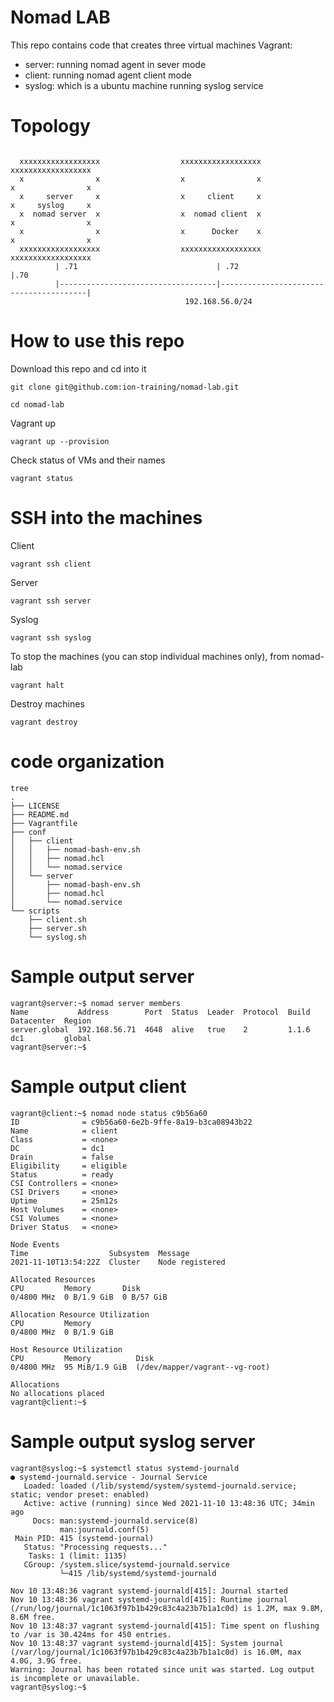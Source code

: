 # Nomad LAB

This repo contains code that creates three virtual machines Vagrant:
- server: running nomad agent in sever mode
- client: running nomad agent client mode
- syslog: which is a ubuntu machine running syslog service

# Topology
```

  xxxxxxxxxxxxxxxxxx                  xxxxxxxxxxxxxxxxxx                  xxxxxxxxxxxxxxxxxx
  x                x                  x                x                  x                x
  x     server     x                  x     client     x                  x     syslog     x
  x  nomad server  x                  x  nomad client  x                  x                x
  x                x                  x      Docker    x                  x                x
  xxxxxxxxxxxxxxxxxx                  xxxxxxxxxxxxxxxxxx                  xxxxxxxxxxxxxxxxxx
          | .71                               | .72                                    |.70
          |-----------------------------------|----------------------------------------|
                                       192.168.56.0/24       
```
# How to use this repo
Download this repo and cd into it
```
git clone git@github.com:ion-training/nomad-lab.git
```
```
cd nomad-lab
```
Vagrant up
```
vagrant up --provision
```
Check status of VMs and their names 
```
vagrant status
```

# SSH into the machines
Client
```
vagrant ssh client
```
Server
```
vagrant ssh server
```
Syslog
```
vagrant ssh syslog
```

To stop the machines (you can stop individual machines only), from nomad-lab
```
vagrant halt
```

Destroy machines
```
vagrant destroy
```

# code organization

```
tree
.
├── LICENSE
├── README.md
├── Vagrantfile
├── conf
│   ├── client
│   │   ├── nomad-bash-env.sh
│   │   ├── nomad.hcl
│   │   └── nomad.service
│   └── server
│       ├── nomad-bash-env.sh
│       ├── nomad.hcl
│       └── nomad.service
└── scripts
    ├── client.sh
    ├── server.sh
    └── syslog.sh
```

# Sample output server
```
vagrant@server:~$ nomad server members 
Name           Address        Port  Status  Leader  Protocol  Build  Datacenter  Region
server.global  192.168.56.71  4648  alive   true    2         1.1.6  dc1         global
vagrant@server:~$ 
```

# Sample output client
```
vagrant@client:~$ nomad node status c9b56a60
ID              = c9b56a60-6e2b-9ffe-8a19-b3ca08943b22
Name            = client
Class           = <none>
DC              = dc1
Drain           = false
Eligibility     = eligible
Status          = ready
CSI Controllers = <none>
CSI Drivers     = <none>
Uptime          = 25m12s
Host Volumes    = <none>
CSI Volumes     = <none>
Driver Status   = <none>

Node Events
Time                  Subsystem  Message
2021-11-10T13:54:22Z  Cluster    Node registered

Allocated Resources
CPU         Memory       Disk
0/4800 MHz  0 B/1.9 GiB  0 B/57 GiB

Allocation Resource Utilization
CPU         Memory
0/4800 MHz  0 B/1.9 GiB

Host Resource Utilization
CPU         Memory          Disk
0/4800 MHz  95 MiB/1.9 GiB  (/dev/mapper/vagrant--vg-root)

Allocations
No allocations placed
vagrant@client:~$ 
```

# Sample output syslog server
```
vagrant@syslog:~$ systemctl status systemd-journald
● systemd-journald.service - Journal Service
   Loaded: loaded (/lib/systemd/system/systemd-journald.service; static; vendor preset: enabled)
   Active: active (running) since Wed 2021-11-10 13:48:36 UTC; 34min ago
     Docs: man:systemd-journald.service(8)
           man:journald.conf(5)
 Main PID: 415 (systemd-journal)
   Status: "Processing requests..."
    Tasks: 1 (limit: 1135)
   CGroup: /system.slice/systemd-journald.service
           └─415 /lib/systemd/systemd-journald

Nov 10 13:48:36 vagrant systemd-journald[415]: Journal started
Nov 10 13:48:36 vagrant systemd-journald[415]: Runtime journal (/run/log/journal/1c1063f97b1b429c83c4a23b7b1a1c0d) is 1.2M, max 9.8M, 8.6M free.
Nov 10 13:48:37 vagrant systemd-journald[415]: Time spent on flushing to /var is 30.424ms for 450 entries.
Nov 10 13:48:37 vagrant systemd-journald[415]: System journal (/var/log/journal/1c1063f97b1b429c83c4a23b7b1a1c0d) is 16.0M, max 4.0G, 3.9G free.
Warning: Journal has been rotated since unit was started. Log output is incomplete or unavailable.
vagrant@syslog:~$ 
```
